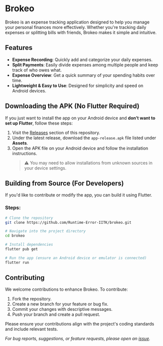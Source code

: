# Brokeo

Brokeo is an expense tracking application designed to help you manage your personal finances more effectively. Whether you're tracking daily expenses or splitting bills with friends, Brokeo makes it simple and intuitive.

## Features

- **Expense Recording**: Quickly add and categorize your daily expenses.
- **Split Payments**: Easily divide expenses among multiple people and keep track of who owes what.
- **Expense Overview**: Get a quick summary of your spending habits over time.
- **Lightweight & Easy to Use**: Designed for simplicity and speed on Android devices.

## Downloading the APK (No Flutter Required)

If you just want to install the app on your Android device and **don’t want to set up Flutter**, follow these steps:

1. Visit the [Releases](https://github.com/Runtime-Error-IITK/brokeo/releases) section of this repository.
2. Under the latest release, download the `app-release.apk` file listed under **Assets**.
3. Open the APK file on your Android device and follow the installation instructions.  
   > ⚠️ You may need to allow installations from unknown sources in your device settings.

## Building from Source (For Developers)

If you'd like to contribute or modify the app, you can build it using Flutter.

### Steps:

```bash
# Clone the repository
git clone https://github.com/Runtime-Error-IITK/brokeo.git

# Navigate into the project directory
cd brokeo

# Install dependencies
flutter pub get

# Run the app (ensure an Android device or emulator is connected)
flutter run
```
## Contributing
We welcome contributions to enhance Brokeo. To contribute:
1. Fork the repository.
2. Create a new branch for your feature or bug fix.
3. Commit your changes with descriptive messages.
4. Push your branch and create a pull request.

Please ensure your contributions align with the project's coding standards and include relevant tests.

*For bug reports, suggestions, or feature requests, please open an [issue](https://github.com/Runtime-Error-IITK/brokeo/issues).*
